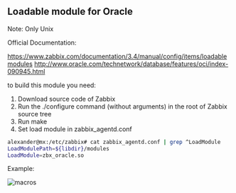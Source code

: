 ## Loadable module for Oracle

Note: Only Unix

Official Documentation: 

https://www.zabbix.com/documentation/3.4/manual/config/items/loadablemodules
http://www.oracle.com/technetwork/database/features/oci/index-090945.html

to build this module you need:

1) Download source code of Zabbix
2) Run the ./configure command (without arguments) in the root of Zabbix source tree
3) Run make
4) Set load module in zabbix_agentd.conf

```bash
alexander@mx:/etc/zabbix# cat zabbix_agentd.conf | grep ^LoadModule
LoadModulePath=${libdir}/modules
LoadModule=zbx_oracle.so
```

Example:

![macros](zabbix_module_oracle/scr/macros.PNG)

